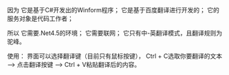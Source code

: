 因为
它是基于C#开发出的Winform程序；
它是基于百度翻译进行开发的；
它的服务对象是代码工作者；

所以
它需要.Net4.5的环境；
它需要联网；
它只有中-英翻译模式，且翻译规则为驼峰。

使用：
界面可以选择翻译键（目前只有鼠标按键），
Ctrl + C选取你要翻译的文本 ——> 点击翻译按键 ——> Ctrl + V粘贴翻译后的内容。
